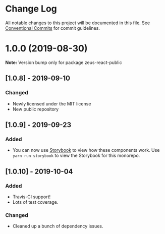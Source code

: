 # Change Log

All notable changes to this project will be documented in this file.
See [Conventional Commits](https://conventionalcommits.org) for commit guidelines.

# 1.0.0 (2019-08-30)

**Note:** Version bump only for package zeus-react-public

## [**1.0.8**] - 2019-09-10

### Changed

* Newly licensed under the MIT license
* New public repository

## [**1.0.9**] - 2019-09-23

### Added

* You can now use [Storybook](https://storybook.js.org) to view how these components work. Use `yarn run storybook` to view the Storybook for this monorepo.

## [**1.0.10**] - 2019-10-04

### Added

* Travis-CI support!
* Lots of test coverage.

### Changed

* Cleaned up a bunch of dependency issues.